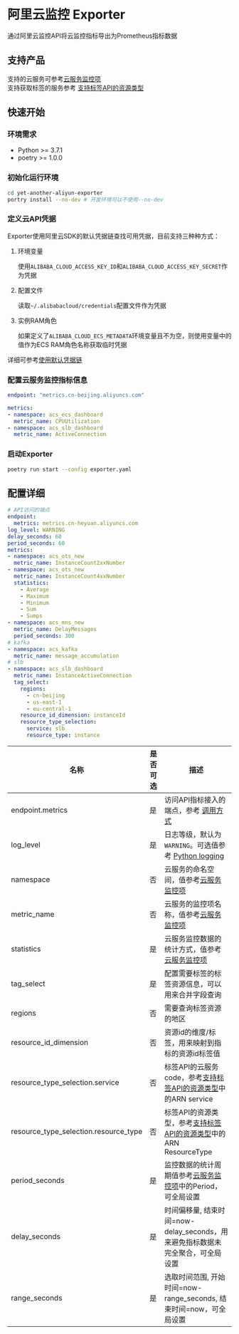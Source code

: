 # 阿里云监控 Exporter
通过阿里云监控API将云监控指标导出为Prometheus指标数据  

## 支持产品
支持的云服务可参考[云服务监控项](https://help.aliyun.com/document_detail/163515.html?spm=api-workbench.API%20Explorer.0.0.25381e0fj0Xn9g)  
支持获取标签的服务参考 [支持标签API的资源类型](https://help.aliyun.com/document_detail/172061.html?spm=api-workbench.API%20Document.0.0.25671e0fpCIWrC)

## 快速开始

### 环境需求

* Python >= 3.7.1
* poetry >= 1.0.0

### 初始化运行环境

``` bash
cd yet-another-aliyun-exporter
portry install --no-dev # 开发环境可以不使用--no-dev
```

### 定义云API凭据

Exporter使用阿里云SDK的默认凭据链查找可用凭据，目前支持三种种方式：
1. 环境变量
   
    使用`ALIBABA_CLOUD_ACCESS_KEY_ID`和`ALIBABA_CLOUD_ACCESS_KEY_SECRET`作为凭据
2. 配置文件

    读取`~/.alibabacloud/credentials`配置文件作为凭据
3. 实例RAM角色

    如果定义了`ALIBABA_CLOUD_ECS_METADATA`环境变量且不为空，则使用变量中的值作为ECS RAM角色名称获取临时凭据

详细可参考[使用默认凭据链](https://github.com/aliyun/credentials-python/blob/master/README-CN.md#%E4%BD%BF%E7%94%A8%E9%BB%98%E8%AE%A4%E5%87%AD%E8%AF%81%E6%8F%90%E4%BE%9B%E9%93%BE)

### 配置云服务监控指标信息

``` yaml
endpoint: "metrics.cn-beijing.aliyuncs.com"

metrics:
- namespace: acs_ecs_dashboard
  metric_name: CPUUtilization
- namespace: acs_slb_dashboard
  metric_name: ActiveConnection
```

### 启动Exporter

``` bash
poetry run start --config exporter.yaml
```

## 配置详细

``` yaml
# API访问的端点
endpoint:
  metrics: metrics.cn-heyuan.aliyuncs.com
log_level: WARNING
delay_seconds: 60
period_seconds: 60
metrics:
- namespace: acs_ots_new
  metric_name: InstanceCount2xxNumber
- namespace: acs_ots_new
  metric_name: InstanceCount4xxNumber
  statistics:
    - Average
    - Maximum
    - Minimum
    - Sum
    - Sumps
- namespace: acs_mns_new
  metric_name: DelayMessages
  period_seconds: 300
# kafka
- namespace: acs_kafka
  metric_name: message_accumulation
# slb
- namespace: acs_slb_dashboard
  metric_name: InstanceActiveConnection
  tag_select:
    regions:
      - cn-beijing
      - us-east-1
      - eu-central-1
    resource_id_dimension: instanceId
    resource_type_selection:
      service: slb
      resource_type: instance
```

| 名称 | 是否可选 | 描述 |
| ---- | ---- | ---- |
| endpoint.metrics | 是 | 访问API指标接入的端点，参考 [调用方式](https://help.aliyun.com/document_detail/28616.html) |
| log_level | 是 | 日志等级，默认为`WARNING`。可选值参考 [Python logging](https://docs.python.org/3/library/logging.html#logging-levels)
| namespace | 否 | 云服务的命名空间，值参考[云服务监控项](https://help.aliyun.com/document_detail/163515.html) |
| metric_name | 否 | 云服务的监控项名称，值参考[云服务监控项](https://help.aliyun.com/document_detail/163515.html) |
| statistics | 是 | 云服务监控数据的统计方式，值参考[云服务监控项](https://help.aliyun.com/document_detail/163515.html) |
| tag_select | 是 | 配置需要标签的标签资源信息，可以用来合并字段查询 |
| regions | 否 | 需要查询标签资源的地区 |
| resource_id_dimension | 否 | 资源id的维度/标签，用来映射到指标的资源id标签值 |
| resource_type_selection.service | 否 | 标签API的云服务code，参考[支持标签API的资源类型](https://help.aliyun.com/document_detail/172061.htm)中的ARN service |
| resource_type_selection.resource_type | 否 | 标签API的资源类型，参考[支持标签API的资源类型](https://help.aliyun.com/document_detail/172061.htm)中的ARN ResourceType |
| period_seconds | 是 | 监控数据的统计周期值参考[云服务监控项](https://help.aliyun.com/document_detail/163515.html)中的Period，可全局设置 |
| delay_seconds | 是 | 时间偏移量, 结束时间=now-delay_seconds，用来避免指标数据未完全聚合，可全局设置 |
| range_seconds | 是 | 选取时间范围, 开始时间=now-range_seconds, 结束时间=now，可全局设置 | 
